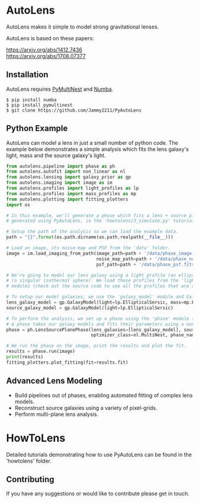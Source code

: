 # AutoLens

AutoLens makes it simple to model strong gravitational lenses.

AutoLens is based on these papers:

https://arxiv.org/abs/1412.7436<br/>
https://arxiv.org/abs/1708.07377

## Installation

AutoLens requires [PyMultiNest](http://johannesbuchner.github.io/pymultinest-tutorial/install.html) and [Numba](https://github.com/numba/numba).

```
$ pip install numba
$ pip install pymultinest
$ git clone https://github.com/Jammy2211/PyAutoLens
```

## Python Example

AutoLens can model a lens in just a small number of python code. The example below demonstrates a simple analysis which fits the lens galaxy's light, mass and the source galaxy's light.

```python
from autolens.pipeline import phase as ph
from autolens.autofit import non_linear as nl
from autolens.lensing import galaxy_prior as gp
from autolens.imaging import image as im
from autolens.profiles import light_profiles as lp
from autolens.profiles import mass_profiles as mp
from autolens.plotting import fitting_plotters
import os

# In this example, we'll generate a phase which fits a lens + source plane system. The example data we fit is
# generated using PyAutoLens, in the 'howtolens/3_simulate.py' tutorial.

# Setup the path of the analysis so we can load the example data.
path = "{}".format(os.path.dirname(os.path.realpath(__file__)))

# Load an image, its noise-map and PSF from the 'data' folder.
image = im.load_imaging_from_path(image_path=path + '/data/phase_image.fits',
                                  noise_map_path=path + '/data/phase_noise_map.fits',
                                  psf_path=path + '/data/phase_psf.fits', pixel_scale=0.1)

# We're going to model our lens galaxy using a light profile (an elliptical Sersic) and mass profile
# (a singular isothermal sphere). We load these profiles from the 'light_profile (lp)' and 'mass_profile (mp)'
# modules (check out the source code to see all the profiles that are available).

# To setup our model galaxies, we use the 'galaxy_model' module and GalaxyModel class. A GalaxyModel represents a galaxy where the parameters of its associated profiles are variable and fitted for by the analysis.
lens_galaxy_model = gp.GalaxyModel(light=lp.EllipticalSersic, mass=mp.EllipticalIsothermal)
source_galaxy_model = gp.GalaxyModel(light=lp.EllipticalSersic)

# To perform the analysis, we set up a phase using the 'phase' module (imported as 'ph').
# A phase takes our galaxy models and fits their parameters using a non-linear optimizer (in this case, MultiNest).
phase = ph.LensSourcePlanePhase(lens_galaxies=[lens_galaxy_model], source_galaxies=[source_galaxy_model],
                                optimizer_class=nl.MultiNest, phase_name='phase_example')

# We run the phase on the image, print the results and plot the fit.
results = phase.run(image)
print(results)
fitting_plotters.plot_fitting(fit=results.fit)

```
## Advanced Lens Modeling

- Build pipelines out of phases, enabling automated fitting of complex lens models.
- Reconstruct source galaxies using a variety of pixel-grids.
- Perform multi-plane lens analysis.

# HowToLens

Detailed tutorials demonstrating how to use PyAutoLens can be found in the 'howtolens' folder.

## Contributing

If you have any suggestions or would like to contribute please get in touch.
